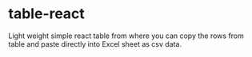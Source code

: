 # table-react
Light weight simple react table from where you can copy the rows from table and paste directly into Excel sheet as csv data.
